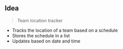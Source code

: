 ## Idea
> Team location tracker
- Tracks the location of a team based on a schedule
- Stores the schedule in a list
- Updates based on date and time